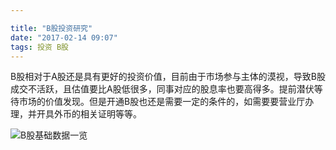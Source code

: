 ```yaml
---

title: "B股投资研究"
date: "2017-02-14 09:07"
tags: 投资 B股
---
```

B股相对于A股还是具有更好的投资价值，目前由于市场参与主体的漠视，导致B股成交不活跃，且估值要比A股低很多，同事对应的股息率也要高得多。提前潜伏等待市场的价值发现。但是开通B股也还是需要一定的条件的，如需要要营业厅办理，并开具外币的相关证明等等。

![B股基础数据一览](http://7xonmk.com1.z0.glb.clouddn.com/B股基础数据一览.jpg)

